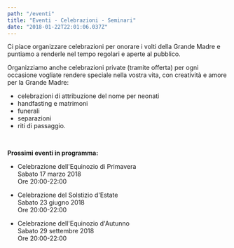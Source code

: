 ```yaml
---
path: "/eventi"
title: "Eventi - Celebrazioni - Seminari"
date: "2018-01-22T22:01:06.037Z"
---
```


Ci piace organizzare celebrazioni per onorare i volti della Grande Madre e puntiamo a renderle nel tempo regolari e aperte al pubblico.

Organizziamo anche celebrazioni private (tramite offerta) per ogni occasione vogliate rendere speciale nella vostra vita, con creatività e amore per la Grande Madre:  
+ celebrazioni di attribuzione del nome per neonati
+ handfasting e matrimoni
+ funerali
+ separazioni
+ riti di passaggio.  

<br/>

**Prossimi eventi in programma:**

+ Celebrazione dell'Equinozio di Primavera  
Sabato 17 marzo 2018  
Ore 20:00-22:00

+ Celebrazione del Solstizio d'Estate  
Sabato 23 giugno 2018  
Ore 20:00-22:00

+ Celebrazione dell'Equinozio d'Autunno  
Sabato 29 settembre 2018  
Ore 20:00-22:00

